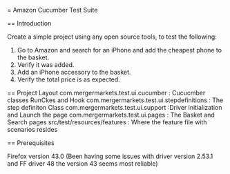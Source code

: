 = Amazon Cucumber Test Suite

== Introduction

Create a simple project using any open source tools, to test the following:
1. Go to Amazon and search for an iPhone and add the cheapest phone to the basket.
2. Verify it was added.
3. Add an iPhone accessory to the basket.
4. Verify the total price is as expected.


== Project Layout
                com.mergermarkets.test.ui.cucumber : Cucucmber classes RunCkes and Hook
                com.mergermarkets.test.ui.stepdefinitions : The step definiton Class
                com.mergermarkets.test.ui.support :Driver initialization and Launch the page
                com.mergermarkets.test.ui.pages : The Basket and Search pages
                src/test/resources/features : Where the feature file with scenarios resides

== Prerequisites

Firefox version 43.0 (Been having some issues with driver version 2.53.1 and FF driver 48 the version 43 seems most reliable)

